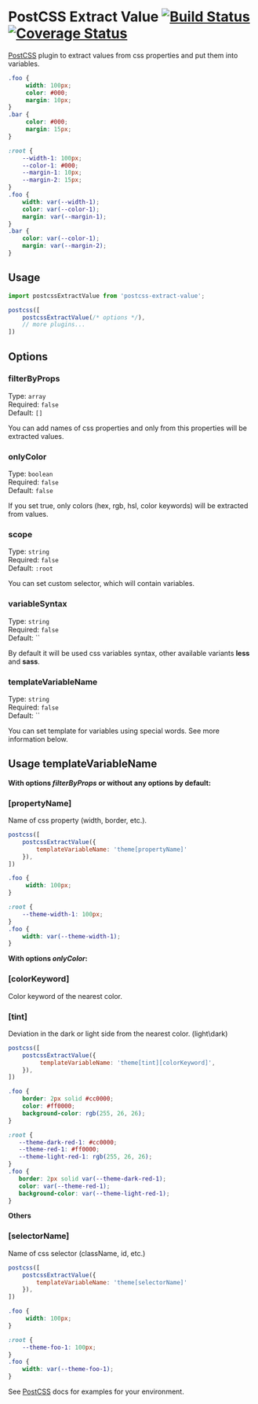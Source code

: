 # PostCSS Extract Value [![Build Status][ci-img]][ci] [![Coverage Status](https://coveralls.io/repos/github/lutien/postcss-extract-value/badge.svg)](https://coveralls.io/github/lutien/postcss-extract-value)

[PostCSS] plugin to extract values from css properties and put them into variables.

[PostCSS]: https://github.com/postcss/postcss
[ci-img]:  https://travis-ci.org/lutien/postcss-extract-value.svg
[ci]:      https://travis-ci.org/lutien/postcss-extract-value

```css
.foo {
     width: 100px;
     color: #000;
     margin: 10px;
}
.bar {
     color: #000;
     margin: 15px;
}
```

```css
:root {
    --width-1: 100px;
    --color-1: #000;
    --margin-1: 10px;
    --margin-2: 15px;
}
.foo {
    width: var(--width-1);
    color: var(--color-1);
    margin: var(--margin-1);
}
.bar {
    color: var(--color-1);
    margin: var(--margin-2);
}
```

## Usage

```js
import postcssExtractValue from 'postcss-extract-value';

postcss([
    postcssExtractValue(/* options */),
    // more plugins...
])
```

## Options

### filterByProps

Type: `array`<br>
Required: `false`<br>
Default: `[]`

You can add names of css properties and only from this properties will be extracted values.

### onlyColor

Type: `boolean`<br>
Required: `false`<br>
Default: `false`

If you set true, only colors (hex, rgb, hsl, color keywords) will be extracted from values.

### scope

Type: `string`<br>
Required: `false`<br>
Default: `:root`

You can set custom selector, which will contain variables.

### variableSyntax

Type: `string`<br>
Required: `false`<br>
Default: ``

By default it will be used css variables syntax, other available variants **less** and **sass**.

### templateVariableName

Type: `string`<br>
Required: `false`<br>
Default: ``

You can set template for variables using special words.
See more information below.


## Usage templateVariableName

**With options _filterByProps_ or without any options by default:**

### [propertyName]
Name of css property (width, border, etc.).

```js
postcss([
    postcssExtractValue({
        templateVariableName: 'theme[propertyName]'
    }),
])
```
```css
.foo {
     width: 100px;
}
```

```css
:root {
    --theme-width-1: 100px;
}
.foo {
    width: var(--theme-width-1);
}
```

**With options _onlyColor_:**

### [colorKeyword]
Color keyword of the nearest color.

### [tint]
Deviation in the dark or light side from the nearest color. (light\dark)

 ```js
 postcss([
     postcssExtractValue({
          templateVariableName: 'theme[tint][colorKeyword]',
     }),
 ])
 ```
 ```css
 .foo {
     border: 2px solid #cc0000;
     color: #ff0000;
     background-color: rgb(255, 26, 26);
 }
 ```

 ```css
:root {
    --theme-dark-red-1: #cc0000;
    --theme-red-1: #ff0000;
    --theme-light-red-1: rgb(255, 26, 26);
}
.foo {
    border: 2px solid var(--theme-dark-red-1);
    color: var(--theme-red-1);
    background-color: var(--theme-light-red-1);
}
 ```
 
 **Others**
 
 ### [selectorName]
 Name of css selector (className, id, etc.)
 
 ```js
 postcss([
     postcssExtractValue({
         templateVariableName: 'theme[selectorName]'
     }),
 ])
 ```
 ```css
 .foo {
      width: 100px;
 }
 ```
 
 ```css
 :root {
     --theme-foo-1: 100px;
 }
 .foo {
     width: var(--theme-foo-1);
 }
 ```

See [PostCSS] docs for examples for your environment.

